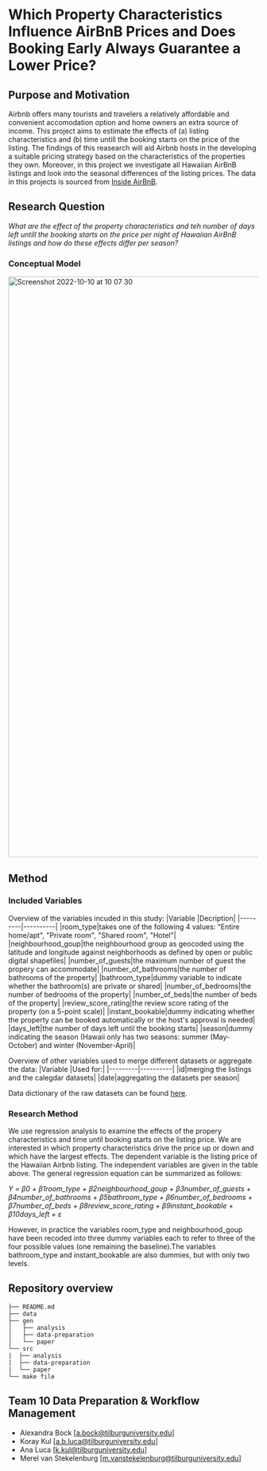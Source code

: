 # Which Property Characteristics Influence AirBnB Prices and Does Booking Early Always Guarantee a Lower Price?

## Purpose and Motivation
Airbnb offers many tourists and travelers a relatively affordable and convenient accomodation option and home owners an extra source of income. This project aims to estimate the effects of (a) listing characteristics  and (b) time untill the booking starts on the price of the listing. The findings of this reasearch will aid Airbnb hosts in the developing a suitable pricing strategy based on the characteristics of the properties they own. Moreover, in this project we investigate all Hawaiian AirBnB listings and look into the seasonal differences of the listing prices. The data in this projects is sourced from [Inside AirBnB](http://insideairbnb.com/).

## Research Question
_What are the effect of the property characteristics and teh number of days left untill the booking starts on the price per night of Hawaiian AirBnB listings and how do these effects differ per season?_

### Conceptual Model
<img width="1166" alt="Screenshot 2022-10-10 at 10 07 30" src="https://user-images.githubusercontent.com/96148213/194823008-aadf81e7-bbb5-4695-a345-cffaa20b0b0c.png">

## Method
### Included Variables

Overview of the variables incuded in this study:
|Variable |Decription|
|---------|----------|
|room_type|takes one of the following 4 values: "Entire home/apt", "Private room", "Shared room", "Hotel"|
|neighbourhood_goup|the neighbourhood group as geocoded using the latitude and longitude against neighborhoods as defined by open or public digital shapefiles|
|number_of_guests|the maximum number of guest the propery can accommodate|
|number_of_bathrooms|the number of bathrooms of the property|
|bathroom_type|dummy variable to indicate whether the bathroom(s) are private or shared|
|number_of_bedrooms|the number of bedrooms of the property|
|number_of_beds|the number of beds of the property|
|review_score_rating|the review score rating of the property (on a 5-point scale)|
|instant_bookable|dummy indicating whether the property can be booked automatically or the host's approval is needed|
|days_left|the number of days left until the booking starts|
|season|dummy indicating the season (Hawaii only has two seasons: summer (May-October) and winter (November-April)|

Overview of other variables used to merge different datasets or aggregate the data:
|Variable |Used for:|
|---------|----------|
|id|merging the listings and the calegdar datasets|
|date|aggregating the datasets per season|

Data dictionary of the raw datasets can be found [here](https://docs.google.com/spreadsheets/d/1iWCNJcSutYqpULSQHlNyGInUvHg2BoUGoNRIGa6Szc4/edit#gid=1322284596).

### Research Method
We use regression analysis to examine the effects of the propery characteristics and time until booking starts on the listing price. We are interested in which property characteristics drive the price up or down and which have the largest effects. The dependent variable is the listing price of the Hawaiian Airbnb listing. The independent variables are given in the table above. The general regression equation can be summarized as follows:

_Y = β0 + β1room_type + β2neighbourhood_goup + β3number_of_guests + β4number_of_bathrooms + β5bathroom_type + β6number_of_bedrooms + β7number_of_beds + β8review_score_rating + β9instant_bookable + β10days_left + ε_

However, in practice the variables room_type and neighbourhood_goup have been recoded into three dummy variables each to refer to three of the four possible values (one remaining the baseline).The variables bathroom_type and instant_bookable are also dummies, but with only two levels. 

## Repository overview 
```
├── README.md
├── data
├── gen
│   ├── analysis
│   ├── data-preparation
│   └── paper
└── src
|  ├── analysis
|  ├── data-preparation
|  └── paper
└── make file
```
## Team 10 Data Preparation & Workflow Management
- Alexandra Bock [a.bock@tilburguniversity.edu]
- Koray Kul [a.b.luca@tilburguniversity.edu]
- Ana Luca [k.kul@tilburguniversity.edu]
- Merel van Stekelenburg [m.vanstekelenburg@tilburguniversity.edu]
